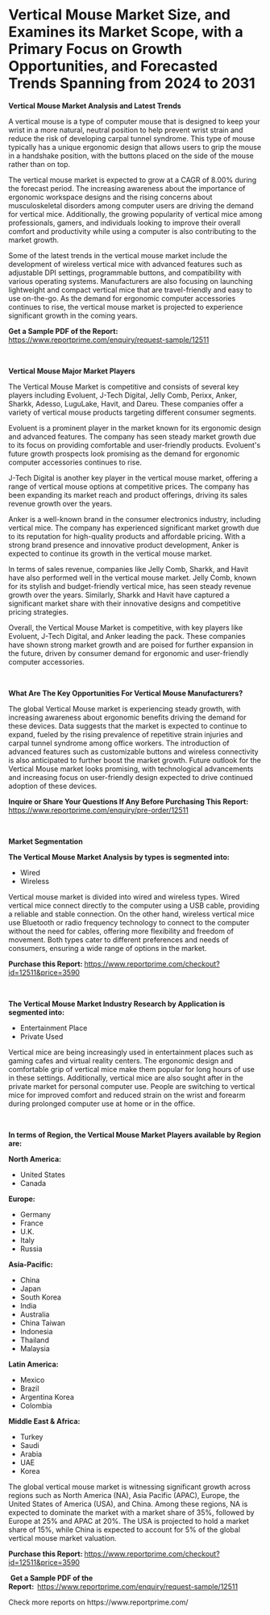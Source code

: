 <p><h1>Vertical Mouse Market Size, and Examines its Market Scope, with a Primary Focus on Growth Opportunities, and Forecasted Trends Spanning from 2024 to 2031</h1></p><p><strong>Vertical Mouse Market Analysis and Latest Trends</strong></p>
<p><p>A vertical mouse is a type of computer mouse that is designed to keep your wrist in a more natural, neutral position to help prevent wrist strain and reduce the risk of developing carpal tunnel syndrome. This type of mouse typically has a unique ergonomic design that allows users to grip the mouse in a handshake position, with the buttons placed on the side of the mouse rather than on top.</p><p>The vertical mouse market is expected to grow at a CAGR of 8.00% during the forecast period. The increasing awareness about the importance of ergonomic workspace designs and the rising concerns about musculoskeletal disorders among computer users are driving the demand for vertical mice. Additionally, the growing popularity of vertical mice among professionals, gamers, and individuals looking to improve their overall comfort and productivity while using a computer is also contributing to the market growth.</p><p>Some of the latest trends in the vertical mouse market include the development of wireless vertical mice with advanced features such as adjustable DPI settings, programmable buttons, and compatibility with various operating systems. Manufacturers are also focusing on launching lightweight and compact vertical mice that are travel-friendly and easy to use on-the-go. As the demand for ergonomic computer accessories continues to rise, the vertical mouse market is projected to experience significant growth in the coming years.</p></p>
<p><strong>Get a Sample PDF of the Report:&nbsp;</strong> <a href="https://www.reportprime.com/enquiry/request-sample/12511">https://www.reportprime.com/enquiry/request-sample/12511</a></p>
<p>&nbsp;</p>
<p><strong>Vertical Mouse Major Market Players</strong></p>
<p><p>The Vertical Mouse Market is competitive and consists of several key players including Evoluent, J-Tech Digital, Jelly Comb, Perixx, Anker, Sharkk, Adesso, LuguLake, Havit, and Dareu. These companies offer a variety of vertical mouse products targeting different consumer segments.</p><p>Evoluent is a prominent player in the market known for its ergonomic design and advanced features. The company has seen steady market growth due to its focus on providing comfortable and user-friendly products. Evoluent's future growth prospects look promising as the demand for ergonomic computer accessories continues to rise.</p><p>J-Tech Digital is another key player in the vertical mouse market, offering a range of vertical mouse options at competitive prices. The company has been expanding its market reach and product offerings, driving its sales revenue growth over the years.</p><p>Anker is a well-known brand in the consumer electronics industry, including vertical mice. The company has experienced significant market growth due to its reputation for high-quality products and affordable pricing. With a strong brand presence and innovative product development, Anker is expected to continue its growth in the vertical mouse market.</p><p>In terms of sales revenue, companies like Jelly Comb, Sharkk, and Havit have also performed well in the vertical mouse market. Jelly Comb, known for its stylish and budget-friendly vertical mice, has seen steady revenue growth over the years. Similarly, Sharkk and Havit have captured a significant market share with their innovative designs and competitive pricing strategies.</p><p>Overall, the Vertical Mouse Market is competitive, with key players like Evoluent, J-Tech Digital, and Anker leading the pack. These companies have shown strong market growth and are poised for further expansion in the future, driven by consumer demand for ergonomic and user-friendly computer accessories.</p></p>
<p>&nbsp;</p>
<p><strong>What Are The Key Opportunities For Vertical Mouse Manufacturers?</strong></p>
<p><p>The global Vertical Mouse market is experiencing steady growth, with increasing awareness about ergonomic benefits driving the demand for these devices. Data suggests that the market is expected to continue to expand, fueled by the rising prevalence of repetitive strain injuries and carpal tunnel syndrome among office workers. The introduction of advanced features such as customizable buttons and wireless connectivity is also anticipated to further boost the market growth. Future outlook for the Vertical Mouse market looks promising, with technological advancements and increasing focus on user-friendly design expected to drive continued adoption of these devices.</p></p>
<p><strong>Inquire or Share Your Questions If Any Before Purchasing This Report:</strong> <a href="https://www.reportprime.com/enquiry/pre-order/12511">https://www.reportprime.com/enquiry/pre-order/12511</a></p>
<p>&nbsp;</p>
<p><strong>Market Segmentation</strong></p>
<p><strong>The Vertical Mouse Market Analysis by types is segmented into:</strong></p>
<p><ul><li>Wired</li><li>Wireless</li></ul></p>
<p><p>Vertical mouse market is divided into wired and wireless types. Wired vertical mice connect directly to the computer using a USB cable, providing a reliable and stable connection. On the other hand, wireless vertical mice use Bluetooth or radio frequency technology to connect to the computer without the need for cables, offering more flexibility and freedom of movement. Both types cater to different preferences and needs of consumers, ensuring a wide range of options in the market.</p></p>
<p><strong>Purchase this Report:&nbsp;</strong><a href="https://www.reportprime.com/checkout?id=12511&price=3590">https://www.reportprime.com/checkout?id=12511&price=3590</a></p>
<p>&nbsp;</p>
<p><strong>The Vertical Mouse Market Industry Research by Application is segmented into:</strong></p>
<p><ul><li>Entertainment Place</li><li>Private Used</li></ul></p>
<p><p>Vertical mice are being increasingly used in entertainment places such as gaming cafes and virtual reality centers. The ergonomic design and comfortable grip of vertical mice make them popular for long hours of use in these settings. Additionally, vertical mice are also sought after in the private market for personal computer use. People are switching to vertical mice for improved comfort and reduced strain on the wrist and forearm during prolonged computer use at home or in the office.</p></p>
<p>&nbsp;</p>
<p><strong>In terms of Region, the Vertical Mouse Market Players available by Region are:</strong></p>
<p>
    <p> <strong> North America: </strong>
        <ul>
            <li>United States</li>
            <li>Canada</li>
        </ul>
        </p> 
    <p> <strong> Europe: </strong>
        <ul>
            <li>Germany</li>
            <li>France</li>
            <li>U.K.</li>
            <li>Italy</li>
            <li>Russia</li>
        </ul>
        </p> 
    <p> <strong> Asia-Pacific: </strong>
        <ul>
            <li>China</li>
            <li>Japan</li>
            <li>South Korea</li>
            <li>India</li>
            <li>Australia</li>
            <li>China Taiwan</li>
            <li>Indonesia</li>
            <li>Thailand</li>
            <li>Malaysia</li>
        </ul>
        </p> 
    <p> <strong> Latin America: </strong>
        <ul>
            <li>Mexico</li>
            <li>Brazil</li>
            <li>Argentina Korea</li>
            <li>Colombia</li>
        </ul>
        </p> 
    <p> <strong> Middle East & Africa: </strong>
        <ul>
            <li>Turkey</li>
            <li>Saudi</li>
            <li>Arabia</li>
            <li>UAE</li>
            <li>Korea</li>
        </ul>
    </p>
    </p>
<p><p>The global vertical mouse market is witnessing significant growth across regions such as North America (NA), Asia Pacific (APAC), Europe, the United States of America (USA), and China. Among these regions, NA is expected to dominate the market with a market share of 35%, followed by Europe at 25% and APAC at 20%. The USA is projected to hold a market share of 15%, while China is expected to account for 5% of the global vertical mouse market valuation.</p></p>
<p><strong>Purchase this Report: </strong><a href="https://www.reportprime.com/checkout?id=12511&price=3590">https://www.reportprime.com/checkout?id=12511&price=3590</a></p>
<p>&nbsp;<strong>Get a Sample PDF of the Report:&nbsp;&nbsp;</strong><a href="https://www.reportprime.com/enquiry/request-sample/12511">https://www.reportprime.com/enquiry/request-sample/12511</a></p>
<p><strong></strong></p>
<p>Check more reports on https://www.reportprime.com/</p>